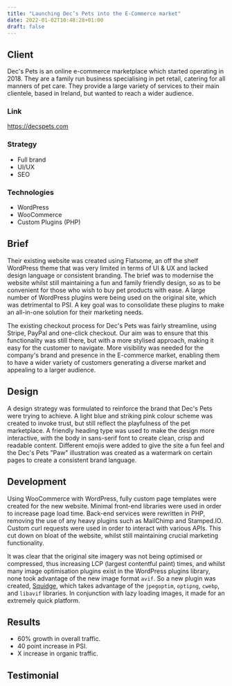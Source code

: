 ```yaml
---
title: "Launching Dec’s Pets into the E-Commerce market"
date: 2022-01-02T10:48:28+01:00
draft: false
---
```


## Client
Dec's Pets is an online e-commerce marketplace which started operating in 2018. They are a family run business
specialising in pet retail, catering for all manners of pet care. They provide a large variety of services to their
main clientele, based in Ireland, but wanted to reach a wider audience.

### Link
https://decspets.com

### Strategy

- Full brand
- UI/UX
- SEO

### Technologies

- WordPress
- WooCommerce
- Custom Plugins (PHP)

## Brief
Their existing website was created using Flatsome, an off the shelf WordPress theme that was very limited in terms of
UI & UX and lacked design language or consistent branding. The brief was to modernise the website whilst still
maintaining a fun and family friendly design, so as to be convenient for those who wish to buy pet products with ease.
A large number of WordPress plugins were being used on the original site, which was detrimental to PSI. A key goal was
to consolidate these plugins to make an all-in-one solution for their marketing needs.

The existing checkout process for Dec's Pets was fairly streamline, using Stripe, PayPal and one-click checkout. Our aim
was to ensure that this functionality was still there, but with a more stylised approach, making it easy for the
customer to navigate. More visibility was needed for the company's brand and presence in the E-commerce market, enabling
them to have a wider variety of customers generating a diverse market and appealing to a larger audience.

## Design
A design strategy was formulated to reinforce the brand that Dec's Pets were trying to achieve. A light blue and
striking pink colour scheme was created to invoke trust, but still reflect the playfulness of the pet marketplace. A
friendly heading type was used to make the design more interactive, with the body in sans-serif font to create
clean, crisp and readable content. Different emojis were added to give the site a fun feel and the Dec's
Pets "Paw" illustration was created as a watermark on certain pages to create a consistent brand language.

## Development
Using WooCommerce with WordPress, fully custom page templates were created for the new website. Minimal front-end
libraries were used in order to increase page load time. Back-end services were rewritten in PHP, removing the use of any
heavy plugins such as MailChimp and Stamped.IO. Custom curl requests were used in order to interact with various APIs.
This cut down on bloat of the website, whilst still maintaining crucial marketing functionality.

It was clear that the original site imagery was not being optimised or compressed, thus increasing LCP (largest
contentful paint) times, and whilst many image optimisation plugins exist in the WordPress plugins library, none took
advantage of the new image format `avif`. So a new plugin was created, [Squidge](https://wordpress.org/plugins/squidge/),
which takes advantage of the `jpegoptim`, `optipng`, `cwebp`, and `libavif` libraries. In conjunction with lazy loading
images, it made for an extremely quick platform.

## Results
- 60% growth in overall traffic.
- 40 point increase in PSI.
- X increase in organic traffic.

## Testimonial
